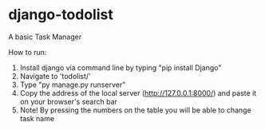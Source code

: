 # django-todolist
A basic Task Manager

How to run:
1) Install django via command line by typing "pip install Django"
2) Navigate to 'todolist/'
3) Type "py manage.py runserver"
4) Copy the address of the local server (http://127.0.0.1:8000/) and paste it on your browser's search bar
5) Note! By pressing the numbers on the table you will be able to change task name
